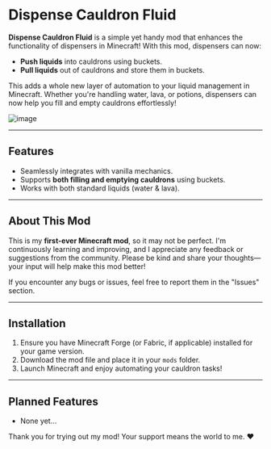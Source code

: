 **Dispense Cauldron Fluid**
===========================

**Dispense Cauldron Fluid** is a simple yet handy mod that enhances the functionality of dispensers in Minecraft! With this mod, dispensers can now:

*   **Push liquids** into cauldrons using buckets.
*   **Pull liquids** out of cauldrons and store them in buckets.

This adds a whole new layer of automation to your liquid management in Minecraft. Whether you're handling water, lava, or potions, dispensers can now help you fill and empty cauldrons effortlessly!

![image](https://media.forgecdn.net/attachments/description/1145113/description_8bbdb19e-8f98-4f08-adb6-2a8412343c64.gif)

* * *

**Features**
------------

*   Seamlessly integrates with vanilla mechanics.
*   Supports **both filling and emptying cauldrons** using buckets.
*   Works with both standard liquids (water & lava).

* * *

**About This Mod**
------------------

This is my **first-ever Minecraft mod**, so it may not be perfect. I'm continuously learning and improving, and I appreciate any feedback or suggestions from the community. Please be kind and share your thoughts—your input will help make this mod better!

If you encounter any bugs or issues, feel free to report them in the "Issues" section.

* * *

**Installation**
----------------

1.  Ensure you have Minecraft Forge (or Fabric, if applicable) installed for your game version.
2.  Download the mod file and place it in your `mods` folder.
3.  Launch Minecraft and enjoy automating your cauldron tasks!

* * *

**Planned Features**
--------------------

*   None yet…

Thank you for trying out my mod! Your support means the world to me. ❤️
